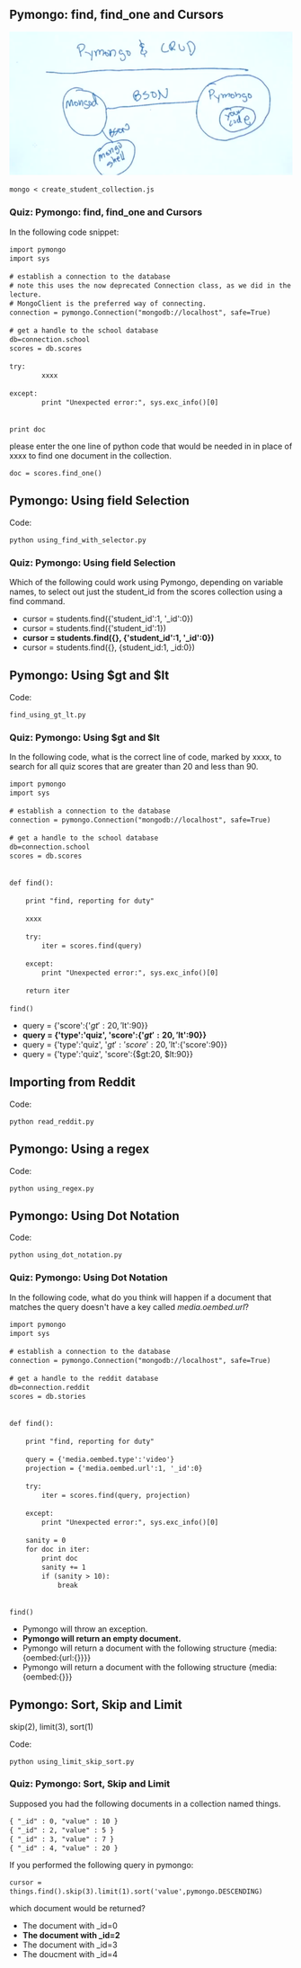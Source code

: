 ## Pymongo: find, find_one and Cursors

![](./images/find_findone_cursors.png)

    mongo < create_student_collection.js

### Quiz: Pymongo: find, find_one and Cursors

In the following code snippet:

    import pymongo
    import sys
    
    # establish a connection to the database 
    # note this uses the now deprecated Connection class, as we did in the lecture.
    # MongoClient is the preferred way of connecting.
    connection = pymongo.Connection("mongodb://localhost", safe=True)
    
    # get a handle to the school database
    db=connection.school
    scores = db.scores
         
    try:
            xxxx
            
    except:
            print "Unexpected error:", sys.exc_info()[0]
    
    
    print doc

please enter the one line of python code that would be needed in in place of xxxx to find one document in the collection.

    doc = scores.find_one()
    
## Pymongo: Using field Selection     

Code:

    python using_find_with_selector.py

### Quiz: Pymongo: Using field Selection 

Which of the following could work using Pymongo, depending on variable names, to select out just the student_id from the scores collection using a find command.

- cursor = students.find({'student_id':1, '_id':0})
- cursor = students.find({'student_id':1})
- **cursor = students.find({}, {'student_id':1, '_id':0})**
- cursor = students.find({}, {student_id:1, _id:0})

## Pymongo: Using $gt and $lt

Code:

    find_using_gt_lt.py

### Quiz: Pymongo: Using $gt and $lt

In the following code, what is the correct line of code, marked by xxxx, to search for all quiz scores that are greater than 20 and less than 90.

    import pymongo
    import sys
    
    # establish a connection to the database
    connection = pymongo.Connection("mongodb://localhost", safe=True)
    
    # get a handle to the school database
    db=connection.school
    scores = db.scores
    
    
    def find():
    
        print "find, reporting for duty"
    
        xxxx
    
        try:
            iter = scores.find(query)
    
        except:
            print "Unexpected error:", sys.exc_info()[0]
            
        return iter
    
    find()


- query = {'score':{'$gt':20, '$lt':90}}
- **query = {'type':'quiz', 'score':{'$gt':20, '$lt':90}}**
- query = {'type':'quiz', '$gt':{'score':20}, '$lt':{'score':90}}
- query = {'type':'quiz', 'score':{$gt:20, $lt:90}}

## Importing from Reddit

Code:
    
    python read_reddit.py
    
## Pymongo: Using a regex

Code:

    python using_regex.py

## Pymongo: Using Dot Notation

Code:

    python using_dot_notation.py

### Quiz: Pymongo: Using Dot Notation

In the following code, what do you think will happen if a document that matches the query doesn't have a key called *media.oembed.url*?

    import pymongo
    import sys
    
    # establish a connection to the database
    connection = pymongo.Connection("mongodb://localhost", safe=True)
    
    # get a handle to the reddit database
    db=connection.reddit
    scores = db.stories
    
    
    def find():
    
        print "find, reporting for duty"
    
        query = {'media.oembed.type':'video'}
        projection = {'media.oembed.url':1, '_id':0}
    
        try:
            iter = scores.find(query, projection)
    
        except:
            print "Unexpected error:", sys.exc_info()[0]
    
        sanity = 0
        for doc in iter:
            print doc
            sanity += 1
            if (sanity > 10):
                break
            
    
    find()



- Pymongo will throw an exception.
- **Pymongo will return an empty document.**
- Pymongo will return a document with the following structure {media:{oembed:{url:{}}}}
- Pymongo will return a document with the following structure {media:{oembed:{}}}

## Pymongo: Sort, Skip and Limit

skip(2), limit(3), sort(1)

Code:

    python using_limit_skip_sort.py

### Quiz: Pymongo: Sort, Skip and Limit

Supposed you had the following documents in a collection named things.

    { "_id" : 0, "value" : 10 }
    { "_id" : 2, "value" : 5 }
    { "_id" : 3, "value" : 7 }
    { "_id" : 4, "value" : 20 }

If you performed the following query in pymongo:

    cursor = things.find().skip(3).limit(1).sort('value',pymongo.DESCENDING)

which document would be returned?


- The document with _id=0
- **The document with _id=2**
- The document with _id=3
- The doucment with _id=4
